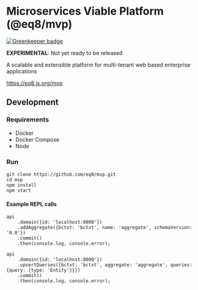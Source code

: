 # Microservices Viable Platform (@eq8/mvp)

[![Greenkeeper badge](https://badges.greenkeeper.io/eq8/mvp.svg)](https://greenkeeper.io/)

**EXPERIMENTAL**: Not yet ready to be released

A scalable and extensible platform for multi-tenant web based enterprise applications

https://eq8.js.org/mvp

## Development

### Requirements

- Docker
- Docker Compose
- Node

### Run

```
git clone https://github.com/eq8/mvp.git
cd mvp
npm install
npm start
```

#### Example REPL calls

```
api
	.domain({id: 'localhost:8000'})
	.addAggregate({bctxt: 'bctxt', name: 'aggregate', schemaVersion: '0.0'})
	.commit()
	.then(console.log, console.error);

api
	.domain({id: 'localhost:8000'})
	.upsertQueries({bctxt: 'bctxt', aggregate: 'aggregate', queries: {query: {type: 'Entity'}}})
	.commit()
	.then(console.log, console.error);
```

